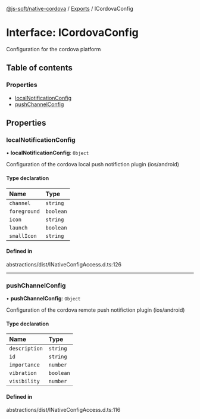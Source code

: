 [@js-soft/native-cordova](../README.md) / [Exports](../modules.md) / ICordovaConfig

# Interface: ICordovaConfig

Configuration for the cordova platform

## Table of contents

### Properties

-   [localNotificationConfig](ICordovaConfig.md#localnotificationconfig)
-   [pushChannelConfig](ICordovaConfig.md#pushchannelconfig)

## Properties

### localNotificationConfig

• **localNotificationConfig**: `Object`

Configuration of the cordova local push notifiction plugin (ios/android)

#### Type declaration

| Name         | Type      |
| :----------- | :-------- |
| `channel`    | `string`  |
| `foreground` | `boolean` |
| `icon`       | `string`  |
| `launch`     | `boolean` |
| `smallIcon`  | `string`  |

#### Defined in

abstractions/dist/INativeConfigAccess.d.ts:126

---

### pushChannelConfig

• **pushChannelConfig**: `Object`

Configuration of the cordova remote push notifiction plugin (ios/android)

#### Type declaration

| Name          | Type      |
| :------------ | :-------- |
| `description` | `string`  |
| `id`          | `string`  |
| `importance`  | `number`  |
| `vibration`   | `boolean` |
| `visibility`  | `number`  |

#### Defined in

abstractions/dist/INativeConfigAccess.d.ts:116
